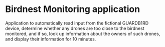 # Birdnest Monitoring application
Application to automatically read input from the fictional GUARDB1RD device, determine whether any drones are too close to the birdnest monitored, and if so, look up information about the owners of such drones, and display their information for 10 minutes.